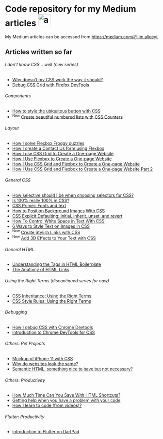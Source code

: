 # Code repository for my Medium articles <img src="https://miro.medium.com/fit/c/256/256/2*ObBy4f3rjj9Ib0ykFq9kgw.png" alt="avatar" width="40"/> 

My Medium articles can be accessed from https://medium.com/@lim.aliceyt

## Articles written so far

###### I don't know CSS... well (new series)
- [Why doesn’t my CSS work the way it should?](https://medium.com/@lim.aliceyt/why-doesnt-my-css-work-the-way-it-should-e2313815520a)
- [Debug CSS Grid with Firefox DevTools](https://medium.com/@lim.aliceyt/debug-css-grid-with-firefox-devtools-949f328aab88)


###### Components
- [How to style the ubiquitous button with CSS](https://medium.com/@lim.aliceyt/how-to-style-the-ubiquitous-button-with-css-6bf1066e01be)
- <sup>New</sup> [Create beautiful numbered lists with CSS Counters](https://blog.prototypr.io/create-beautiful-numbered-lists-with-css-counters-726e705d9e14)

###### Layout
- [How I solve Flexbox Froggy puzzles](https://medium.com/@lim.aliceyt/how-i-solve-flexbox-froggy-puzzles-cb42372b55b2)
- [How I create a Contact Us form using Flexbox](https://medium.com/swlh/how-i-create-a-contact-us-form-using-flexbox-b9f6660d4c96)
- [How I use CSS Grid to Create a One-page Website](https://medium.com/swlh/how-i-use-css-grid-to-create-a-one-page-website-ffc97668d33a)
- [How I Use Flexbox to Create a One-page Website](https://medium.com/swlh/how-i-use-flexbox-to-create-a-one-page-website-81db78e61738)
- [How I Use CSS Grid and Flexbox to Create a One-page Website](https://medium.com/swlh/how-i-use-css-grid-and-flexbox-to-create-a-one-page-website-262aeea3592a)
- [How I Use CSS Grid and Flexbox to Create a One-page Website Part 2](https://medium.com/@lim.aliceyt/how-i-use-css-grid-and-flexbox-to-create-a-one-page-website-part-2-e575edb422fe)

###### General CSS 
- [How selective should I be when choosing selectors for CSS?](https://medium.com/swlh/how-selective-should-i-be-when-choosing-selectors-for-css-16d80287a4e1)
- [Is 100% really 100% in CSS?](https://medium.com/@lim.aliceyt/is-100-really-100-in-css-d4c17366aaf4)
- [CSS Primer: Fonts and text](https://medium.com/swlh/css-primer-fonts-and-text-b6b5bb3e0370)
- [How to Position Background Images With CSS](https://medium.com/better-programming/how-to-position-background-images-with-css-73cc544975c3)
- [CSS Explicit Defaulting: initial, inherit, unset, and revert](https://medium.com/better-programming/css-explicit-defaulting-initial-inherit-unset-and-revert-9110647cdaa1)
- [How To Control White Space in Text With CSS](https://medium.com/better-programming/how-to-control-white-space-in-text-with-css-2a7695a0c73b)
- [6 Ways to Style Text on Images in CSS](https://medium.com/better-programming/ways-to-style-text-on-images-in-css-fa94e31d63e7)
- <sup>New</sup> [Create Stylish Links with CSS](https://medium.com/@lim.aliceyt/create-stylish-links-with-css-983d33102f5a)
- <sup>New</sup> [Add 3D Effects to Your Text with CSS](https://medium.com/swlh/add-3d-effects-to-your-text-with-css-588da44f709f)

###### General HTML
- [Understanding the Tags in HTML Boilerplate](https://medium.com/better-programming/understanding-the-tags-in-html-boilerplate-38d1ae2805f7)
- [The Anatomy of HTML Links](https://medium.com/better-programming/a-primer-on-html-links-af632c4857e0)


###### Using the Right Terms (discontinued series for now)
- [CSS Inheritance: Using the Right Terms](https://medium.com/better-programming/css-inheritance-using-the-right-terms-532468b46a05)
- [CSS Style Rules: Using the Right Terms](https://medium.com/better-programming/css-style-rules-using-the-right-terms-c8ddd82d4c47)

###### Debugging
- [How I debug CSS with Chrome Devtools](https://medium.com/swlh/how-i-debug-css-with-chrome-devtools-2ad3ffeec3ca)
- [Introduction to Chrome DevTools for CSS](https://medium.com/better-programming/introduction-to-chrome-devtools-for-css-8d0f90ac860b)

###### Others: Pet Projects
- [Mockup of iPhone 11 with CSS](https://medium.com/@lim.aliceyt/mockup-of-iphone-11-with-css-2df1ae4ea6ac)
- [Why do websites look the same?](https://medium.com/swlh/why-do-websites-look-the-same-dfe9bc8970ac)
- [Semantic HTML, something nice to have but not necessary?](https://medium.com/@lim.aliceyt/semantic-html-something-nice-to-have-but-not-necessary-50929bb48de8)

###### Others: Productivity
- [How Much Time Can You Save With HTML Shortcuts?](https://medium.com/better-programming/how-much-time-can-you-save-with-html-shortcuts-5357a32756d7)
- [Getting help when you have a problem with your code](https://medium.com/swlh/getting-help-when-you-have-a-problem-with-your-code-f9664a7c6bf2)
- [How I learn to code (from videos)?](https://medium.com/@lim.aliceyt/how-i-learn-to-code-from-videos-bad52aedfb9f)

###### Flutter: Productivity
- [Introduction to Flutter on DartPad](https://medium.com/better-programming/introduction-to-flutter-on-dartpad-413b7680179b)

